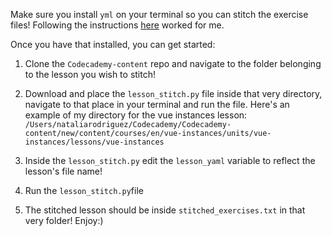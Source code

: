 Make sure you install `yml` on your terminal so you can stitch the exercise files! Following the instructions [here](https://stackoverflow.com/questions/14261614/how-do-i-install-the-yaml-package-for-python) worked for me. 

Once you have that installed, you can get started:

1. Clone the `Codecademy-content` repo and navigate to the folder belonging to the lesson you wish to stitch!
2. Download and place the `lesson_stitch.py` file inside that very directory, navigate to that place in your terminal and run the file. Here's an example of my directory for the vue instances lesson:
```/Users/nataliarodriguez/Codecademy/Codecademy-content/new/content/courses/en/vue-instances/units/vue-instances/lessons/vue-instances```

3. Inside the `lesson_stitch.py` edit the `lesson_yaml` variable to reflect the lesson's file name! 
4. Run the `lesson_stitch.py`file
5. The stitched lesson should be inside `stitched_exercises.txt` in that very folder! Enjoy:)
